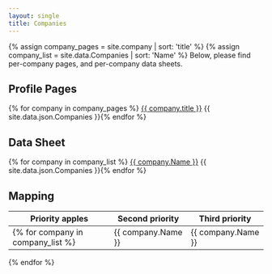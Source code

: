```yaml
---
layout: single
title: Companies
---
```

{% assign company_pages = site.company | sort: 'title' %}
{% assign company_list = site.data.Companies | sort: 'Name' %}
Below, please find per-company pages, and per-company data sheets.

## Profile Pages
{% for company in company_pages %} <a href="{{ company.link | relative_url }}">{{ company.title }}</a> {{ site.data.json.Companies  }}{% endfor %}

## Data Sheet
{% for company in company_list %} <a href="{{ company.link | relative_url }}">{{ company.Name }}</a> {{ site.data.json.Companies  }}{% endfor %}

## Mapping

| Priority apples | Second priority | Third priority |
|-------|--------|---------|
{% for company in company_list %}| {{ company.Name }} | {{ company.Name }} | {{ company.Name }} |
{% endfor %}
